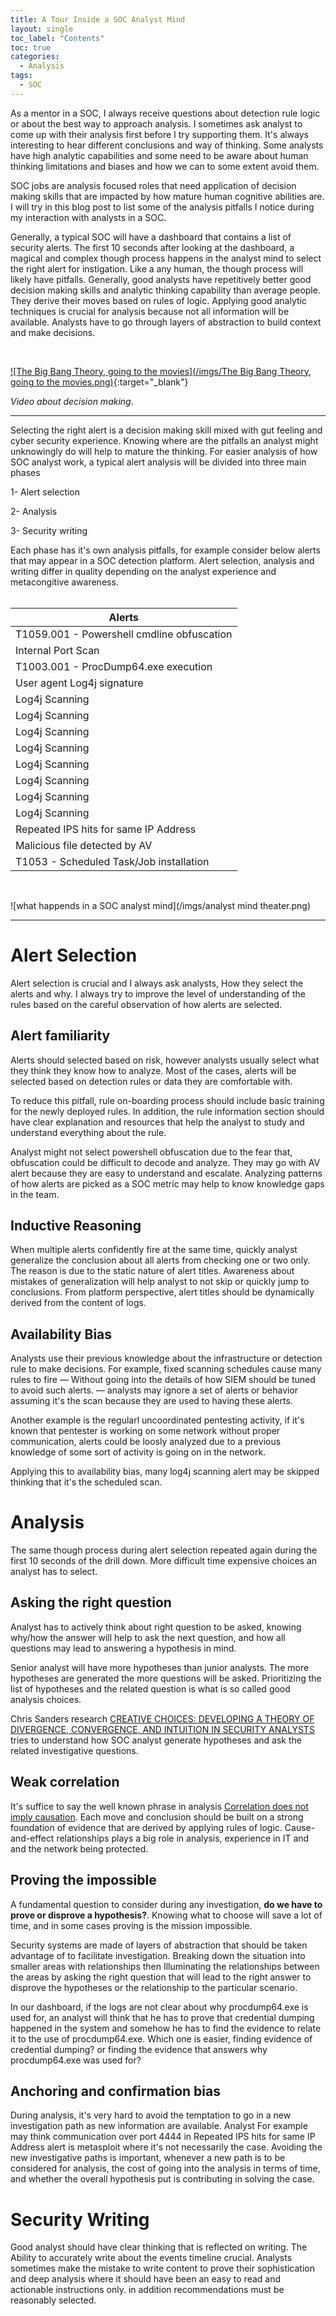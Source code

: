 ```yaml
---
title: A Tour Inside a SOC Analyst Mind
layout: single
toc_label: "Contents"
toc: true
categories: 
  - Analysis 
tags:
  - SOC
---
```


As a mentor in a SOC, I always receive questions about detection rule logic or about the best way to approach analysis. I sometimes ask analyst to come up with their analysis first before I try supporting them. It's always interesting to hear different conclusions and way of thinking. Some analysts have high analytic capabilities and some need to be aware about human thinking limitations and biases and how we can to some extent avoid them. 

SOC jobs are analysis focused roles that need application of decision making skills that are impacted by how mature human cognitive abilities are. I will try in this blog post to list some of the analysis pitfalls I notice during my interaction with analysts in a SOC. 


Generally, a typical SOC will have a dashboard that contains a list of security alerts. The first 10 seconds after looking at the dashboard, a magical and complex though process happens in the analyst mind to select the right alert for instigation. Like a any human, the though process will likely have pitfalls. Generally, good analysts have repetitively better good decision making skills and analytic thinking capability than average people. They derive their moves based on rules of logic. Applying good analytic techniques is crucial for analysis because not all information will be available. Analysts have to go through layers of abstraction to build context and make decisions. 

<br>

[![The Big Bang Theory, going to the movies](/imgs/The Big Bang Theory, going to the movies.png)](https://www.youtube.com/watch?v=SPZRtlqBgYk){:target="_blank"}

*Video about decision making*.

---

Selecting the right alert is a decision making skill mixed with gut feeling and cyber security experience. Knowing where are the pitfalls an analyst might unknowingly do will help to mature the thinking. For easier analysis of how SOC analyst work, a typical alert analysis will be divided into three main phases

1- Alert selection 

2- Analysis 

3- Security writing

Each phase has it's own analysis pitfalls, for example consider below alerts that may appear in a SOC detection platform. Alert selection, analysis and writing differ in quality depending on the analyst experience and metacongitive awareness.  
<br>


| Alerts      | 
| ----------- | 
| T1059.001 - Powershell cmdline obfuscation  | 
| Internal Port Scan|
| T1003.001 - ProcDump64.exe execution  | 
| User agent Log4j signature   | 
| Log4j Scanning |
| Log4j Scanning |
| Log4j Scanning |
| Log4j Scanning |
| Log4j Scanning |
| Log4j Scanning |
| Log4j Scanning |
| Log4j Scanning |
| Repeated IPS hits for same IP Address   |
| Malicious file detected by AV| 
| T1053 - Scheduled Task/Job installation | 

<br>

![what happends in a SOC analyst mind](/imgs/analyst mind theater.png)


---
# Alert Selection

Alert selection is crucial and I always ask analysts, How they select the alerts and why. I always try to improve the level of understanding of the rules based on the careful observation of how alerts are selected.

## Alert familiarity 

Alerts should  selected based on risk, however analysts usually select what they think they know how to analyze. Most of the cases, alerts will be selected based on detection rules or data they are comfortable with. 

To reduce this pitfall, rule on-boarding process should  include basic training for the newly deployed rules. In addition, the rule information section should have clear explanation and resources that help the analyst to study and understand everything about the rule. 

Analyst might not select powershell obfuscation due to the fear that, obfuscation could be difficult to decode and analyze. They may go with AV alert because they are easy to understand and escalate. Analyzing patterns of how alerts are picked as a SOC metric may help to know knowledge gaps in the team. 

## Inductive Reasoning 

When multiple alerts confidently fire at the same time, quickly analyst generalize the conclusion about all alerts from checking one or two only. The reason is due to the static nature of alert titles. Awareness about mistakes of generalization will help analyst to not skip or quickly jump to conclusions. From platform perspective, alert titles should be dynamically derived from the content of logs.

## Availability Bias

Analysts use their previous knowledge about the infrastructure or detection rule to make decisions. For example, fixed scanning schedules cause many rules to fire —  Without going into the details of how SIEM should be tuned to avoid such alerts. — analysts may ignore a set of alerts or behavior assuming it's the scan because they are used to having these alerts.  

Another example is the regularl uncoordinated pentesting activity, if it's known that pentester is working on some network without proper communication, alerts could be loosly analyzed due to a previous knowledge of some sort of activity is going on in the network. 

Applying this to availability bias, many log4j scanning alert may be skipped thinking that it's the scheduled scan. 



# Analysis 

The same though process during alert selection repeated again during the first 10 seconds of the drill down. More difficult time expensive choices an analyst has to select.

## Asking the right question 

Analyst has to actively think about right question to be asked, knowing why/how the answer will help to ask the next question, and how all questions may lead to answering a hypothesis in mind. 

Senior analyst will have more hypotheses than junior analysts. The more hypotheses are generated the more questions will be asked. Prioritizing the list of hypotheses and the related question is what is so called good analysis choices. 

Chris Sanders research [CREATIVE CHOICES: DEVELOPING A THEORY OF DIVERGENCE, CONVERGENCE, AND INTUITION IN SECURITY ANALYSTS](https://www.chrissanders.org/wp-content/uploads/2020/03/Creative-Choices-Developing-a-Theory-of-Divergence-Convergence-and-Intuition-in-Security-Analysts.pdf) tries to understand how SOC analyst generate hypotheses and ask the related investigative questions.


## Weak correlation

It's suffice to say the well known phrase in analysis [Correlation does not imply causation](https://en.wikipedia.org/wiki/Correlation_does_not_imply_causation). Each move and conclusion should be built on a strong foundation of evidence that are derived by applying rules of logic. Cause-and-effect relationships plays a big role in analysis, experience in IT and and the network being protected. 


## Proving the impossible 

A fundamental question to consider during any investigation, **do we have to prove or disprove a hypothesis?**. Knowing what to choose will save a lot of time, and in some cases proving is the mission impossible.   

Security systems are made of layers of abstraction that should be taken advantage of to facilitate investigation. Breaking down the situation into smaller areas with relationships then Illuminating the relationships between the areas by asking the right question that will lead to the right answer to disprove the hypotheses or the relationship to the particular scenario.  

In our dashboard, if the logs are not clear about why procdump64.exe is used for, an analyst will think that he has to prove that credential dumping happened in the system and somehow he has to find the evidence to relate it to the use of procdump64.exe. Which one is easier, finding evidence of credential dumping? or finding the evidence that answers why procdump64.exe was used for?
 
## Anchoring and confirmation bias

During analysis, it's very hard to avoid the temptation to go in a new investigation path as new information are available. Analyst For example may think communication over port 4444 in Repeated IPS hits for same IP Address alert is metasploit where it's not necessarily the case. Avoiding the new investigative paths is important, whenever a new path is to be considered for analysis, the cost of going into the analysis in terms of time, and whether the overall hypothesis put is contributing in solving the case.  


# Security Writing

Good analyst should have clear thinking that is reflected on writing. The Ability to accurately write about the events timeline crucial. Analysts sometimes make the mistake to write content to prove their sophistication and deep analysis where it should have been an easy to read and actionable instructions only. in addition recommendations must be reasonably selected. 
